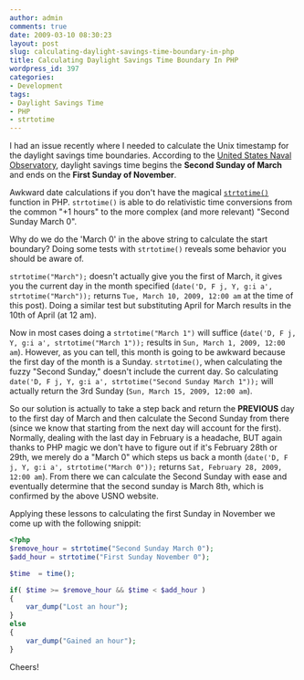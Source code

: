 ```yaml
---
author: admin
comments: true
date: 2009-03-10 08:30:23
layout: post
slug: calculating-daylight-savings-time-boundary-in-php
title: Calculating Daylight Savings Time Boundary In PHP
wordpress_id: 397
categories:
- Development
tags:
- Daylight Savings Time
- PHP
- strtotime
---
```


I had an issue recently where I needed to calculate the Unix timestamp for the daylight savings time boundaries. According to the [United States Naval Observatory](http://aa.usno.navy.mil/faq/docs/daylight_time.php), daylight savings time begins the **Second Sunday of March** and ends on the **First Sunday of November**.

Awkward date calculations if you don't have the magical [`strtotime()`](http://php.net/strtotime) function in PHP. `strtotime()` is able to do relativistic time conversions from the common "+1 hours" to the more complex (and more relevant) "Second Sunday March 0".

Why do we do the 'March 0' in the above string to calculate the start boundary? Doing some tests with `strtotime()` reveals some behavior you should be aware of.

`strtotime("March");` doesn't actually give you the first of March, it gives you the current day in the month specified (`date('D, F j, Y, g:i a', strtotime("March"));` returns `Tue, March 10, 2009, 12:00 am` at the time of this post). Doing a similar test but substituting April for March results in the 10th of April (at 12 am).

Now in most cases doing a `strtotime("March 1")` will suffice (`date('D, F j, Y, g:i a', strtotime("March 1"));` results in `Sun, March 1, 2009, 12:00 am`). However, as you can tell, this month is going to be awkward because the first day of the month is a Sunday. `strtotime()`, when calculating the fuzzy "Second Sunday," doesn't include the current day. So calculating `date('D, F j, Y, g:i a', strtotime("Second Sunday March 1"));` will actually return the 3rd Sunday (`Sun, March 15, 2009, 12:00 am`).

So our solution is actually to take a step back and return the **PREVIOUS** day to the first day of March and then calculate the Second Sunday from there (since we know that starting from the next day will account for the first). Normally, dealing with the last day in February is a headache, BUT again thanks to PHP magic we don't have to figure out if it's February 28th or 29th, we merely do a "March 0" which steps us back a month (`date('D, F j, Y, g:i a', strtotime("March 0"));` returns `Sat, February 28, 2009, 12:00 am`). From there we can calculate the Second Sunday with ease and eventually determine that the second sunday is March 8th, which is confirmed by the above USNO website.

Applying these lessons to calculating the first Sunday in November we come up with the following snippit:


```php
<?php
$remove_hour = strtotime("Second Sunday March 0");
$add_hour = strtotime("First Sunday November 0");

$time  = time();

if( $time >= $remove_hour && $time < $add_hour )
{
    var_dump("Lost an hour");
}
else
{
    var_dump("Gained an hour");
}
```


Cheers!

